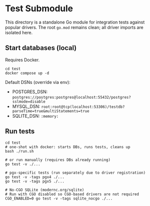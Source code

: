# Test Submodule

This directory is a standalone Go module for integration tests against popular drivers.
The root `go.mod` remains clean; all driver imports are isolated here.

## Start databases (local)

Requires Docker.

```
cd test
docker compose up -d
```

Default DSNs (override via env):

- POSTGRES_DSN: `postgres://postgres:postgres@localhost:55432/postgres?sslmode=disable`
- MYSQL_DSN: `root:root@tcp(localhost:53306)/testdb?parseTime=true&multiStatements=true`
- SQLITE_DSN: `:memory:`

## Run tests

```
cd test
# one-shot with docker: starts DBs, runs tests, cleans up
bash ./run.sh

# or run manually (requires DBs already running)
go test -v ./...

# pgx-specific tests (run separately due to driver registration)
go test -v -tags pgx4 ./...
go test -v -tags pgx5 ./...

# No-CGO SQLite (modernc.org/sqlite)
# Run with CGO disabled so CGO-based drivers are not required
CGO_ENABLED=0 go test -v -tags sqlite_nocgo ./...
```
